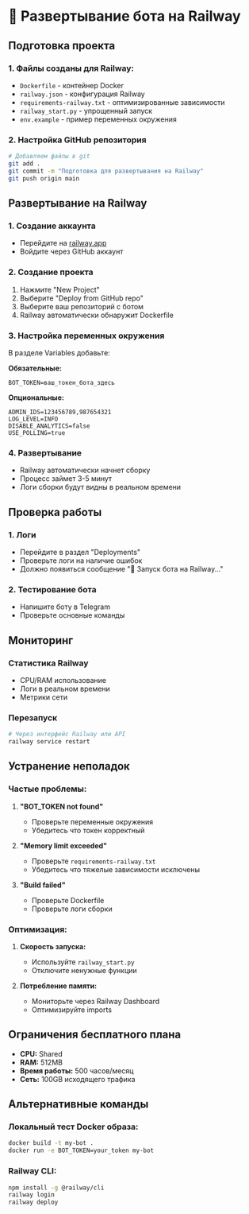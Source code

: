 # 🚀 Развертывание бота на Railway

## Подготовка проекта

### 1. Файлы созданы для Railway:
- `Dockerfile` - контейнер Docker
- `railway.json` - конфигурация Railway
- `requirements-railway.txt` - оптимизированные зависимости
- `railway_start.py` - упрощенный запуск
- `env.example` - пример переменных окружения

### 2. Настройка GitHub репозитория

```bash
# Добавляем файлы в git
git add .
git commit -m "Подготовка для развертывания на Railway"
git push origin main
```

## Развертывание на Railway

### 1. Создание аккаунта
- Перейдите на [railway.app](https://railway.app)
- Войдите через GitHub аккаунт

### 2. Создание проекта
1. Нажмите "New Project"
2. Выберите "Deploy from GitHub repo"
3. Выберите ваш репозиторий с ботом
4. Railway автоматически обнаружит Dockerfile

### 3. Настройка переменных окружения

В разделе Variables добавьте:

**Обязательные:**
```
BOT_TOKEN=ваш_токен_бота_здесь
```

**Опциональные:**
```
ADMIN_IDS=123456789,987654321
LOG_LEVEL=INFO
DISABLE_ANALYTICS=false
USE_POLLING=true
```

### 4. Развертывание
- Railway автоматически начнет сборку
- Процесс займет 3-5 минут
- Логи сборки будут видны в реальном времени

## Проверка работы

### 1. Логи
- Перейдите в раздел "Deployments"
- Проверьте логи на наличие ошибок
- Должно появиться сообщение "🚀 Запуск бота на Railway..."

### 2. Тестирование бота
- Напишите боту в Telegram
- Проверьте основные команды

## Мониторинг

### Статистика Railway
- CPU/RAM использование
- Логи в реальном времени
- Метрики сети

### Перезапуск
```bash
# Через интерфейс Railway или API
railway service restart
```

## Устранение неполадок

### Частые проблемы:

1. **"BOT_TOKEN not found"**
   - Проверьте переменные окружения
   - Убедитесь что токен корректный

2. **"Memory limit exceeded"**
   - Проверьте `requirements-railway.txt`
   - Убедитесь что тяжелые зависимости исключены

3. **"Build failed"**
   - Проверьте Dockerfile
   - Проверьте логи сборки

### Оптимизация:

1. **Скорость запуска:**
   - Используйте `railway_start.py`
   - Отключите ненужные функции

2. **Потребление памяти:**
   - Мониторьте через Railway Dashboard
   - Оптимизируйте imports

## Ограничения бесплатного плана

- **CPU:** Shared
- **RAM:** 512MB
- **Время работы:** 500 часов/месяц
- **Сеть:** 100GB исходящего трафика

## Альтернативные команды

### Локальный тест Docker образа:
```bash
docker build -t my-bot .
docker run -e BOT_TOKEN=your_token my-bot
```

### Railway CLI:
```bash
npm install -g @railway/cli
railway login
railway deploy
``` 